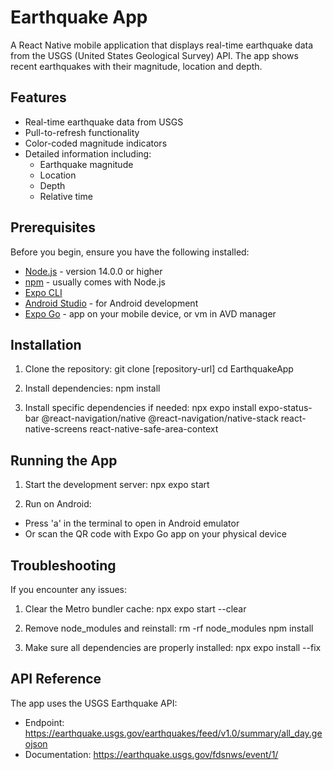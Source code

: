 # Earthquake App

A React Native mobile application that displays real-time earthquake data from the USGS (United States Geological Survey) API. The app shows recent earthquakes with their magnitude, location and depth.

## Features

- Real-time earthquake data from USGS
- Pull-to-refresh functionality
- Color-coded magnitude indicators
- Detailed information including:
  - Earthquake magnitude
  - Location
  - Depth
  - Relative time


## Prerequisites

Before you begin, ensure you have the following installed:
- [Node.js](https://nodejs.org/) - version 14.0.0 or higher
- [npm](https://www.npmjs.com/) - usually comes with Node.js
- [Expo CLI](https://docs.expo.dev/get-started/installation/)
- [Android Studio](https://developer.android.com/studio) - for Android development
- [Expo Go](https://expo.dev/client) - app on your mobile device, or vm in AVD manager

## Installation

1. Clone the repository:
git clone [repository-url]
cd EarthquakeApp

2. Install dependencies:
npm install

3. Install specific dependencies if needed:
npx expo install expo-status-bar @react-navigation/native @react-navigation/native-stack react-native-screens react-native-safe-area-context


## Running the App

1. Start the development server:
npx expo start


2. Run on Android:
- Press 'a' in the terminal to open in Android emulator
- Or scan the QR code with Expo Go app on your physical device


## Troubleshooting

If you encounter any issues:

1. Clear the Metro bundler cache:
npx expo start --clear

2. Remove node_modules and reinstall:
rm -rf node_modules
npm install

3. Make sure all dependencies are properly installed:
npx expo install --fix

## API Reference

The app uses the USGS Earthquake API:
- Endpoint: https://earthquake.usgs.gov/earthquakes/feed/v1.0/summary/all_day.geojson
- Documentation: https://earthquake.usgs.gov/fdsnws/event/1/

